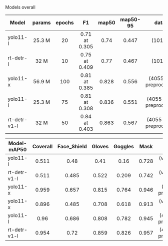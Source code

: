 Models overall

Model | params | epochs | F1 | map50 | map50-95 | data |
--- |:---:|:---:|:---:|:---:|:---:|:---:|
yolo11-l | 25.3 M | 20 | 0.71 at 0.305 | 0.74 | 0.447 | (1017)
rt-detr-l | 32 М | 10 | 0.75 at 0.409 | 0.77 | 0.467 | (1017)
yolo11-x | 56.9 M | 100 | 0.81 at 0.385 | 0.828 | 0.556 | (4055 no preprocess)
yolo11-l | 25.3 M | 75 | 0.81 at 0.308 | 0.836 | 0.551 | (4055 with preprocess)
rt-detr-v1-l | 32 М | 50 | 0.84 at 0.403 | 0.863 | 0.567 | (4055 with preprocess)


Model-mAP50 | Coverall | Face_Shield | Gloves | Goggles | Mask | data |
--- |:---:|:---:|:---:|:---:|:---:|:---:|
yolo11-l | 0.511 | 0.48 | 0.41 | 0.16 | 0.728 | (val on new data)
rt-detr-v1-l | 0.511 | 0.485 | 0.522 | 0.209 | 0.742 | (val on new data)
yolo11-x | 0.959 | 0.657 | 0.815 | 0.764 | 0.946 | (4055 no preprocess)
yolo11-x | 0.896 | 0.485 | 0.708 | 0.618 | 0.913 | (val on new data)
yolo11-l | 0.96 | 0.686 | 0.808 | 0.782 | 0.945 | (4055 with preprocess)
rt-detr-v1-l | 0.954 | 0.72 | 0.859 | 0.826 |0.957 | (4055 with preprocess)
